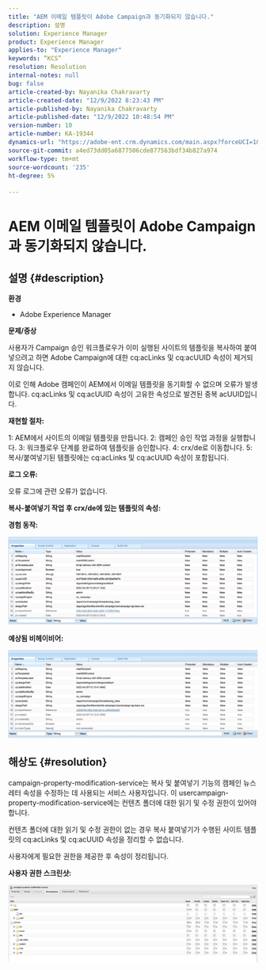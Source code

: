 ```yaml
---
title: "AEM 이메일 템플릿이 Adobe Campaign과 동기화되지 않습니다."
description: 설명
solution: Experience Manager
product: Experience Manager
applies-to: "Experience Manager"
keywords: “KCS”
resolution: Resolution
internal-notes: null
bug: false
article-created-by: Nayanika Chakravarty
article-created-date: "12/9/2022 8:23:43 PM"
article-published-by: Nayanika Chakravarty
article-published-date: "12/9/2022 10:48:54 PM"
version-number: 10
article-number: KA-19344
dynamics-url: "https://adobe-ent.crm.dynamics.com/main.aspx?forceUCI=1&pagetype=entityrecord&etn=knowledgearticle&id=dd278a5b-ff77-ed11-81aa-6045bd006b3d"
source-git-commit: a4ed73dd05a6877506cde877563bdf34b827a974
workflow-type: tm+mt
source-wordcount: '235'
ht-degree: 5%

---
```


# AEM 이메일 템플릿이 Adobe Campaign과 동기화되지 않습니다.

## 설명 {#description}


<b>환경</b>

- Adobe Experience Manager

<b>문제/증상</b>

사용자가 Campaign 승인 워크플로우가 이미 실행된 사이트의 템플릿을 복사하여 붙여넣으려고 하면 Adobe Campaign에 대한 cq:acLinks 및 cq:acUUID 속성이 제거되지 않습니다.

이로 인해 Adobe 캠페인이 AEM에서 이메일 템플릿을 동기화할 수 없으며 오류가 발생합니다. cq:acLinks 및 cq:acUUID 속성이 고유한 속성으로 발견된 중복 acUUID입니다.



<b>재현할 절차:</b>

1: AEM에서 사이트의 이메일 템플릿을 만듭니다.
2: 캠페인 승인 작업 과정을 실행합니다.
3: 워크플로우 단계를 완료하여 템플릿을 승인합니다.
4: crx/de로 이동합니다.
5: 복사/붙여넣기된 템플릿에는 cq:acLinks 및 cq:acUUID 속성이 포함됩니다.

<b>로그 오류:</b>

오류 로그에 관련 오류가 없습니다.



<b>복사-붙여넣기 작업 후 crx/de에 있는 템플릿의 속성:</b>

<b>경험 </b><b>동작:</b>

![](assets/___de278a5b-ff77-ed11-81aa-6045bd006b3d___.jpeg)

<b>예상됨 </b><b>비헤이비어</b><b>:</b>

![](assets/___e0278a5b-ff77-ed11-81aa-6045bd006b3d___.jpeg)


## 해상도 {#resolution}


campaign-property-modification-service는 복사 및 붙여넣기 기능의 캠페인 뉴스레터 속성을 수정하는 데 사용되는 서비스 사용자입니다.
이 usercampaign-property-modification-service에는 컨텐츠 폴더에 대한 읽기 및 수정 권한이 있어야 합니다.

컨텐츠 폴더에 대한 읽기 및 수정 권한이 없는 경우 복사 붙여넣기가 수행된 사이트 템플릿의 cq:acLinks 및 cq:acUUID 속성을 정리할 수 없습니다.

사용자에게 필요한 권한을 제공한 후 속성이 정리됩니다.

<b>사용자 권한 스크린샷:</b>

![](assets/5443ef52-35cc-ec11-a7b5-6045bd00db33.png)
